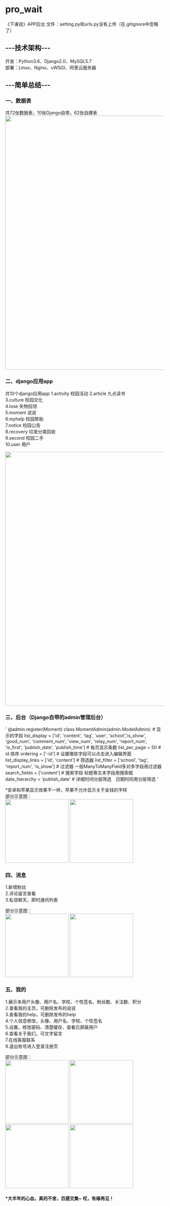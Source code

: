 # pro_wait
《下课说》APP后台 
文件：setting.py和urls.py没有上传（在.gitignore中忽略了）  


## ---技术架构---
开发：Python3.6、Django2.0、MySQL5.7   
部署：Linux、Nginx、uWSGI、阿里云服务器
 

## ---简单总结---
### 一、数据表
共72张数据表，10张Django自带，62张自建表  
  <img src="http://m.qpic.cn/psb?/V14QvJYi1Zp3gm/DYkauBs8CIh2hHS7PWGuuxP8RrMgC985oWIQwSf53L4!/b/dDYBAAAAAAAA&bo=CwSBAgAAAAADB64!&rf=viewer_4" width="800"/> 
  
### 二、django应用app
共10个django应用app 
1.activity 校园活动
2.article 九点读书  
3.culture 校园文化  
4.lose 失物招领  
5.moment 说说  
6.myhelp 校园帮助  
7.notice 校园公告  
8.recovery 垃圾分类回收  
9.second 校园二手  
10.user 用户  

  <img src="http://m.qpic.cn/psb?/V14QvJYi1Zp3gm/GdVQcdu8zqua2cOD5Y5d9LiiuoRNwyCoH7ZOMgrUURI!/b/dLYAAAAAAAAA&bo=AgYYAwAAAAADJx0!&rf=viewer_4" width="800"/>   
  

### 三、后台（Django自带的admin管理后台）  
'
@admin.register(Moment)
class MomentAdmin(admin.ModelAdmin):
    # 显示的字段
    list_display = ['id', 'content', 'tag', 'user', 'school','is_show', 'good_num', 'comment_num', 'view_num', 'relay_num',
                    'report_num', 'is_first', 'publish_date', 'publish_time']
    # 每页显示条数
    list_per_page = 50
    # id 排序
    ordering = ['-id']
    # 设置哪些字段可以点击进入编辑界面
    list_display_links = ['id', 'content']
    # 筛选器
    list_filter = ['school', 'tag', 'report_num', 'is_show'] # 过滤器  一般ManyToManyField多对多字段用过滤器
    search_fields = ['content']  # 搜索字段 标题等文本字段用搜索框
    date_hierarchy = 'publish_date'  # 详细时间分层筛选　日期时间用分层筛选
'

\*安卓和苹果显示效果不一样，苹果不允许显示关于金钱的字样    
部分示意图：   
  <img src="http://m.qpic.cn/psb?/V14QvJYi1Zp3gm/3EEaUFgcOp0Hg5W79LTpMD*5yZ6oiu87Q7U6lIsYvE4!/b/dLYAAAAAAAAA&bo=OASABwAAAAADN6k!&rf=viewer_4" width="200"/> 
  <img src="http://m.qpic.cn/psb?/V14QvJYi1Zp3gm/PmsbuislWiiZj4uB5VsCwxAteo4WHfKc*lU5bcImARE!/b/dL8AAAAAAAAA&bo=OASABwAAAAADJ7k!&rf=viewer_4" width="200"/>
  
    
### 四、消息  
1.新增粉丝  
2.评论留言查看  
3.私信聊天，即时通讯列表  
  
 部分示意图：   
  <img src="http://m.qpic.cn/psb?/V14QvJYi1Zp3gm/s4n8hjnk9rUhESnNxr*5Vuer*MlyJudWwRzQkAa*b.A!/b/dL4AAAAAAAAA&bo=OASABwAAAAADJ7k!&rf=viewer_4" width="200"/> 
  <img src="http://m.qpic.cn/psb?/V14QvJYi1Zp3gm/3CuaKWPeTW0kG78woo4hCNJrw.0IPOj2IFJEH*YPjbo!/b/dEkBAAAAAAAA&bo=OASABwAAAAADN6k!&rf=viewer_4" width="200"/>
  
    
### 五、我的  
1.展示本用户头像、用户名、学校、个性签名、粉丝数、关注数、积分  
2.查看我的主页，可删除发布的说说  
3.查看我的help，可删除发布的help  
4.个人信息修改，头像、用户名、学校、个性签名  
5.设置，修改密码、清楚缓存、查看已屏蔽用户  
6.查看关于我们，可文字留言  
7.在线客服联系  
8.退出账号进入登录注册页  
 
 部分示意图：   
  <img src="http://m.qpic.cn/psb?/V14QvJYi1Zp3gm/*1lGHdY1fMCQx1VmZFxjm0L.s0A3VkJY.n*KAzQcVtA!/b/dD4BAAAAAAAA&bo=OASABwAAAAADJ7k!&rf=viewer_4" width="200"/> 
  <img src="http://m.qpic.cn/psb?/V14QvJYi1Zp3gm/Iu07Hy2hf9P5bMgPtu3gsLWQla*ZGh3YUucqUqvK5As!/b/dDQBAAAAAAAA&bo=OASABwAAAAADF4k!&rf=viewer_4" width="200"/>
    <img src="http://m.qpic.cn/psb?/V14QvJYi1Zp3gm/hR3wcgAdjy36S3vQ0z7kRLNu3yB*6I6buhoh.N4z9aQ!/b/dDIBAAAAAAAA&bo=OASABwAAAAADV8k!&rf=viewer_4" width="200"/>
    <img src="http://a4.qpic.cn/psb?/V14QvJYi1Zp3gm/0wX7YH441FlRgTM01TUxJkP4BeItbwwzl5MpGR9DEm0!/b/dL8AAAAAAAAA&ek=1&kp=1&pt=0&bo=OASABwAAAAADR9k!&tl=1&vuin=347699885&tm=1555304400&sce=60-2-2&rf=viewer_4" width="200"/>
  
#### *大半年的心血，真的不舍，百感交集~ 哎，有缘再见！
